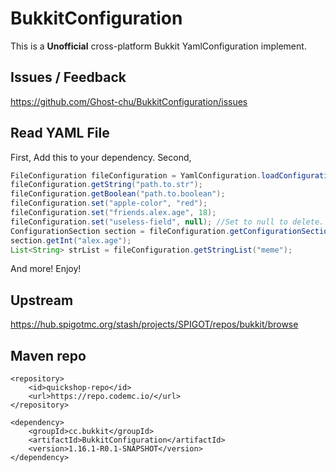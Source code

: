 # BukkitConfiguration
This is a **Unofficial** cross-platform Bukkit YamlConfiguration implement.

## Issues / Feedback
https://github.com/Ghost-chu/BukkitConfiguration/issues

## Read YAML File
First, Add this to your dependency.
Second, 
```JAVA
FileConfiguration fileConfiguration = YamlConfiguration.loadConfiguration(new File("test.yml"));
fileConfiguration.getString("path.to.str");
fileConfiguration.getBoolean("path.to.boolean");
fileConfiguration.set("apple-color", "red");
fileConfiguration.set("friends.alex.age", 18);
fileConfiguration.set("useless-field", null); //Set to null to delete.
ConfigurationSection section = fileConfiguration.getConfigurationSection("friends");
section.getInt("alex.age");
List<String> strList = fileConfiguration.getStringList("meme");
```
And more! Enjoy!

## Upstream 
https://hub.spigotmc.org/stash/projects/SPIGOT/repos/bukkit/browse

## Maven repo
```XAML
<repository>
    <id>quickshop-repo</id>
    <url>https://repo.codemc.io/</url>
</repository>

<dependency>
    <groupId>cc.bukkit</groupId>
    <artifactId>BukkitConfiguration</artifactId>
    <version>1.16.1-R0.1-SNAPSHOT</version>
</dependency>
```
